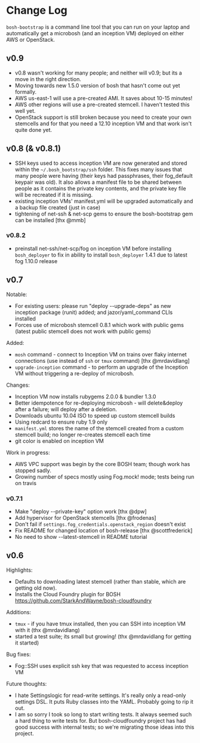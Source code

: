 # Change Log

`bosh-bootstrap` is a command line tool that you can run on your laptop and automatically get a microbosh (and an inception VM) deployed on either AWS or OpenStack.

## v0.9

* v0.8 wasn't working for many people; and neither will v0.9; but its a move in the right direction.
* Moving towards new 1.5.0 version of bosh that hasn't come out yet formally.
* AWS us-east-1 will use a pre-created AMI. It saves about 10-15 minutes!
* AWS other regions will use a pre-created stemcell. I haven't tested this well yet.
* OpenStack support is still broken because you need to create your own stemcells and for that you need a 12.10 inception VM and that work isn't quite done yet.

## v0.8 (& v0.8.1)

* SSH keys used to access inception VM are now generated and stored within the `~/.bosh_bootstrap/ssh` folder. This fixes many issues that many people were having (their keys had passphrases, their fog_default keypair was old). It also allows a manifest file to be shared between people as it contains the private key contents, and the private key file will be recreated if it is missing.
* existing inception VMs' manifest.yml will be upgraded automatically and a backup file created (just in case)
* tightening of net-ssh & net-scp gems to ensure the bosh-bootstrap gem can be installed [thx @mmb]

### v0.8.2

* preinstall net-ssh/net-scp/fog on inception VM before installing `bosh_deployer` to fix in ability to install `bosh_deployer` 1.4.1 due to latest fog 1.10.0 release

## v0.7

Notable:

* For existing users: please run "deploy --upgrade-deps" as new inception package (runit) added; and jazor/yaml_command CLIs installed
* Forces use of microbosh stemcell 0.8.1 which work with public gems (latest public stemcell does not work with public gems)

Added:

* `mosh` command - connect to Inception VM on trains over flaky internet connections (use instead of `ssh` or `tmux` command) [thx @mrdavidlang]
* `upgrade-inception` command - to perform an upgrade of the Inception VM without triggering a re-deploy of microbosh.

Changes:

* Inception VM now installs rubygems 2.0.0 & bundler 1.3.0
* Better idempotence for re-deploying microbosh - will delete&deploy after a failure; will deploy after a deletion.
* Downloads ubuntu 10.04 ISO to speed up custom stemcell builds
* Using redcard to ensure ruby 1.9 only
* `manifest.yml` stores the name of the stemcell created from a custom stemcell build; no longer re-creates stemcell each time
* git color is enabled on inception VM

Work in progress:

* AWS VPC support was begin by the core BOSH team; though work has stopped sadly.
* Growing number of specs mostly using Fog.mock! mode; tests being run on travis

### v0.7.1

* Make "deploy --private-key" option work [thx @dpw]
* Add hypervisor for OpenStack stemcells [thx @frodenas]
* Don't fail if `settings.fog_credentials.openstack_region` doesn't exist
* Fix README for changed location of bosh-release [thx @scottfrederick]
* No need to show  --latest-stemcell in README tutorial

## v0.6

Highlights:

* Defaults to downloading latest stemcell (rather than stable, which are getting old now).
* Installs the Cloud Foundry plugin for BOSH https://github.com/StarkAndWayne/bosh-cloudfoundry

Additions:

* `tmux` - if you have tmux installed, then you can SSH into inception VM with it (thx @mrdavidlang)
* started a test suite; its small but growing! (thx @mrdavidlang for getting it started)

Bug fixes:

* Fog::SSH uses explicit ssh key that was requested to access inception VM

Future thoughts:

* I hate Settingslogic for read-write settings. It's really only a read-only settings DSL. It puts Ruby classes into the YAML. Probably going to rip it out.
* I am so sorry I took so long to start writing tests. It always seemed such a hard thing to write tests for. But bosh-cloudfoundry project has had good success with internal tests; so we're migrating those ideas into this project.
